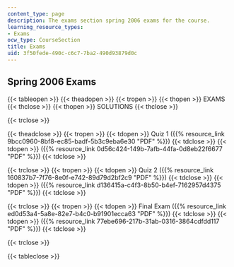 ```yaml
---
content_type: page
description: The exams section spring 2006 exams for the course.
learning_resource_types:
- Exams
ocw_type: CourseSection
title: Exams
uid: 3f50fede-490c-c6c7-7ba2-490d93879d0c
---
```


Spring 2006 Exams
-----------------

{{< tableopen >}}
{{< theadopen >}}
{{< tropen >}}
{{< thopen >}}
EXAMS
{{< thclose >}}
{{< thopen >}}
SOLUTIONS
{{< thclose >}}

{{< trclose >}}

{{< theadclose >}}
{{< tropen >}}
{{< tdopen >}}
Quiz 1 ({{% resource_link 9bcc0960-8bf8-ec85-badf-5b3c9eba6e30 "PDF" %}})
{{< tdclose >}}
{{< tdopen >}}
({{% resource_link 0d56c424-149b-7afb-44fa-0d8eb22f6677 "PDF" %}})
{{< tdclose >}}

{{< trclose >}}
{{< tropen >}}
{{< tdopen >}}
Quiz 2 ({{% resource_link 160837b7-7f76-8e0f-e742-89d79d2bf2c9 "PDF" %}})
{{< tdclose >}}
{{< tdopen >}}
({{% resource_link d136415a-c4f3-8b50-b4ef-7162957d4375 "PDF" %}})
{{< tdclose >}}

{{< trclose >}}
{{< tropen >}}
{{< tdopen >}}
Final Exam ({{% resource_link ed0d53a4-5a8e-82e7-b4c0-b91901ecca63 "PDF" %}})
{{< tdclose >}}
{{< tdopen >}}
({{% resource_link 77ebe696-217b-31ab-0316-3864cdfdd117 "PDF" %}})
{{< tdclose >}}

{{< trclose >}}

{{< tableclose >}}